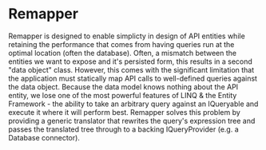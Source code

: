 # Remapper

Remapper is designed to enable simplicty in design of API entities while retaining the performance that comes from having queries run at the optimal location (often the database).
Often, a mismatch between the entities we want to expose and it's persisted form, this results in a second "data object" class. However, this comes with the significant limitation
that the application must statically map API calls to well-defined queries against the data object. Because the data model knows nothing about the API entity,
we lose one of the most powerful features of LINQ & the Entity Framework - the ability to take an arbitrary query against an IQueryable and execute it where it will perform best.
Remapper solves this problem by providing a generic translator that rewrites the query's expression tree and passes the translated tree through to a backing IQueryProvider
(e.g. a Database connector).